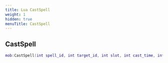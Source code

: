```yaml
---
title: Lua CastSpell
weight: 1
hidden: true
menuTitle: CastSpell
---
```

## CastSpell
```lua
mob:CastSpell(int spell_id, int target_id, int slot, int cast_time, int mana_cost, int item_slot, int timer,; -- bool
```